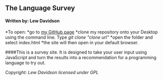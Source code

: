 ## The Language Survey  
#### Written by: Lew Davidson

*To open:
  *go to [my GitHub page](https://github.com/lewdavidson/js-which-language.git)
  *clone my repository onto your Desktop using the command line. Type _git clone "clone url"_
  *open the folder and select index.html
  *the site will then open in your default browser.

####This is a survey site. It is designed to take your user input using JavaScript and turn the results into a recommendation for a programming language to try out.

*_Copyright: Lew Davidson_*
_licensed under GPL_
